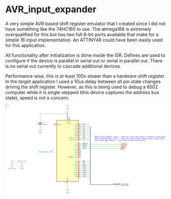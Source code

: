 # AVR_input_expander

A very simple AVR based shift register emulator that I created since I did not have something like the 74HC165 to use. The atmega168 is extremely overqualified for this but has two full 8-bit ports available that make for a simple 16 input implementation. An ATTINY48 could have been easily used for this application. 

All functionality after initialization is done inside the ISR. Defines are used to configure if the device is parallel in serial out or serial in parallel out. There is no serial out currently to cascade additional devices. 

Performance wise, this is at least 100x slower than a hardware shift register. In the target application I used a 10us delay between all pin state changes driving the shift register. However, as this is being used to debug a 6502 computer while it is single stepped (this device captures the address bus state), speed is not a concern. 

![Schematic](/supplements/AVR-input-expander/schematic/atmega168_input_expander.png)
